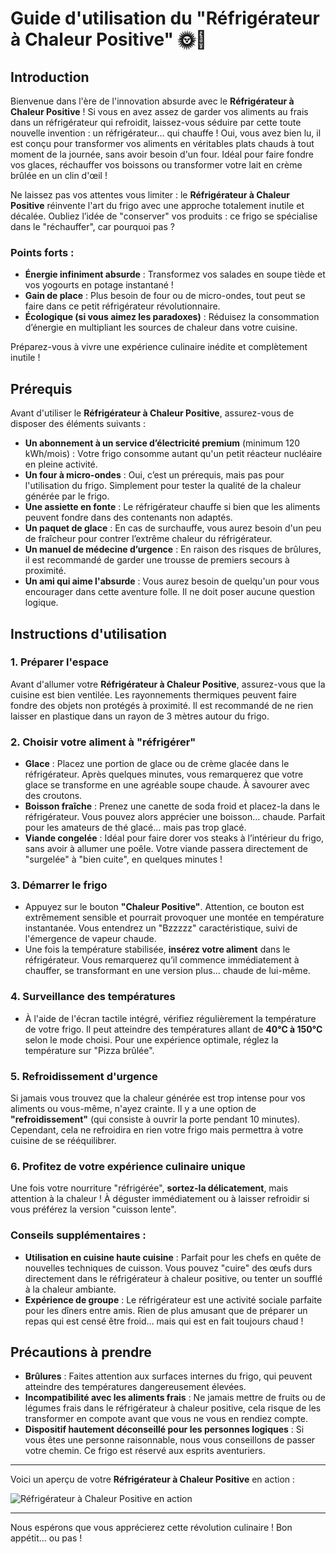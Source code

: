 # Guide d'utilisation du **"Réfrigérateur à Chaleur Positive"** 🌞🍦

## Introduction
Bienvenue dans l'ère de l'innovation absurde avec le **Réfrigérateur à Chaleur Positive** ! Si vous en avez assez de garder vos aliments au frais dans un réfrigérateur qui refroidit, laissez-vous séduire par cette toute nouvelle invention : un réfrigérateur… qui chauffe ! Oui, vous avez bien lu, il est conçu pour transformer vos aliments en véritables plats chauds à tout moment de la journée, sans avoir besoin d'un four. Idéal pour faire fondre vos glaces, réchauffer vos boissons ou transformer votre lait en crème brûlée en un clin d'œil !

Ne laissez pas vos attentes vous limiter : le **Réfrigérateur à Chaleur Positive** réinvente l'art du frigo avec une approche totalement inutile et décalée. Oubliez l’idée de "conserver" vos produits : ce frigo se spécialise dans le "réchauffer", car pourquoi pas ?

### Points forts :
- **Énergie infiniment absurde** : Transformez vos salades en soupe tiède et vos yogourts en potage instantané !
- **Gain de place** : Plus besoin de four ou de micro-ondes, tout peut se faire dans ce petit réfrigérateur révolutionnaire.
- **Écologique (si vous aimez les paradoxes)** : Réduisez la consommation d’énergie en multipliant les sources de chaleur dans votre cuisine.

Préparez-vous à vivre une expérience culinaire inédite et complètement inutile !

## Prérequis
Avant d'utiliser le **Réfrigérateur à Chaleur Positive**, assurez-vous de disposer des éléments suivants :

- **Un abonnement à un service d’électricité premium** (minimum 120 kWh/mois) : Votre frigo consomme autant qu'un petit réacteur nucléaire en pleine activité.
- **Un four à micro-ondes** : Oui, c’est un prérequis, mais pas pour l'utilisation du frigo. Simplement pour tester la qualité de la chaleur générée par le frigo. 
- **Une assiette en fonte** : Le réfrigérateur chauffe si bien que les aliments peuvent fondre dans des contenants non adaptés.
- **Un paquet de glace** : En cas de surchauffe, vous aurez besoin d'un peu de fraîcheur pour contrer l’extrême chaleur du réfrigérateur.
- **Un manuel de médecine d’urgence** : En raison des risques de brûlures, il est recommandé de garder une trousse de premiers secours à proximité.
- **Un ami qui aime l'absurde** : Vous aurez besoin de quelqu'un pour vous encourager dans cette aventure folle. Il ne doit poser aucune question logique.

## Instructions d'utilisation

### 1. Préparer l'espace
Avant d'allumer votre **Réfrigérateur à Chaleur Positive**, assurez-vous que la cuisine est bien ventilée. Les rayonnements thermiques peuvent faire fondre des objets non protégés à proximité. Il est recommandé de ne rien laisser en plastique dans un rayon de 3 mètres autour du frigo.

### 2. Choisir votre aliment à "réfrigérer"
- **Glace** : Placez une portion de glace ou de crème glacée dans le réfrigérateur. Après quelques minutes, vous remarquerez que votre glace se transforme en une agréable soupe chaude. À savourer avec des croutons.
- **Boisson fraîche** : Prenez une canette de soda froid et placez-la dans le réfrigérateur. Vous pouvez alors apprécier une boisson… chaude. Parfait pour les amateurs de thé glacé... mais pas trop glacé.
- **Viande congelée** : Idéal pour faire dorer vos steaks à l’intérieur du frigo, sans avoir à allumer une poêle. Votre viande passera directement de "surgelée" à "bien cuite", en quelques minutes !

### 3. Démarrer le frigo
- Appuyez sur le bouton **"Chaleur Positive"**. Attention, ce bouton est extrêmement sensible et pourrait provoquer une montée en température instantanée. Vous entendrez un "Bzzzzz" caractéristique, suivi de l'émergence de vapeur chaude.
- Une fois la température stabilisée, **insérez votre aliment** dans le réfrigérateur. Vous remarquerez qu’il commence immédiatement à chauffer, se transformant en une version plus… chaude de lui-même.

### 4. Surveillance des températures
- À l'aide de l'écran tactile intégré, vérifiez régulièrement la température de votre frigo. Il peut atteindre des températures allant de **40°C à 150°C** selon le mode choisi. Pour une expérience optimale, réglez la température sur "Pizza brûlée".
  
### 5. Refroidissement d'urgence
Si jamais vous trouvez que la chaleur générée est trop intense pour vos aliments ou vous-même, n'ayez crainte. Il y a une option de **"refroidissement"** (qui consiste à ouvrir la porte pendant 10 minutes). Cependant, cela ne refroidira en rien votre frigo mais permettra à votre cuisine de se rééquilibrer.

### 6. Profitez de votre expérience culinaire unique
Une fois votre nourriture "réfrigérée", **sortez-la délicatement**, mais attention à la chaleur ! À déguster immédiatement ou à laisser refroidir si vous préférez la version "cuisson lente".

### Conseils supplémentaires :
- **Utilisation en cuisine haute cuisine** : Parfait pour les chefs en quête de nouvelles techniques de cuisson. Vous pouvez "cuire" des œufs durs directement dans le réfrigérateur à chaleur positive, ou tenter un soufflé à la chaleur ambiante.
- **Expérience de groupe** : Le réfrigérateur est une activité sociale parfaite pour les dîners entre amis. Rien de plus amusant que de préparer un repas qui est censé être froid… mais qui est en fait toujours chaud !

## Précautions à prendre

- **Brûlures** : Faites attention aux surfaces internes du frigo, qui peuvent atteindre des températures dangereusement élevées.
- **Incompatibilité avec les aliments frais** : Ne jamais mettre de fruits ou de légumes frais dans le réfrigérateur à chaleur positive, cela risque de les transformer en compote avant que vous ne vous en rendiez compte.
- **Dispositif hautement déconseillé pour les personnes logiques** : Si vous êtes une personne raisonnable, nous vous conseillons de passer votre chemin. Ce frigo est réservé aux esprits aventuriers.

---

Voici un aperçu de votre **Réfrigérateur à Chaleur Positive** en action :

![Réfrigérateur à Chaleur Positive en action](https://via.placeholder.com/600x400?text=Réfrigérateur+à+Chaleur+Positive)

---

Nous espérons que vous apprécierez cette révolution culinaire ! Bon appétit… ou pas !
